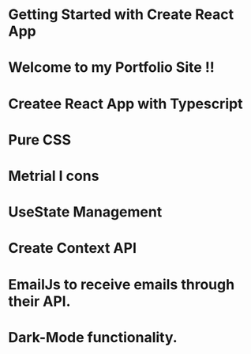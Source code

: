 # Getting Started with Create React App

# Welcome to my Portfolio Site !!

# Createe React App with Typescript

# Pure CSS

# Metrial I cons

# UseState Management

# Create Context API

# EmailJs to receive emails through their API.

# Dark-Mode functionality.
